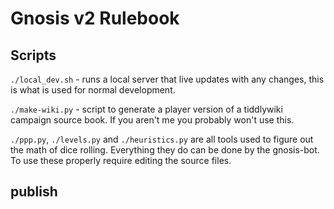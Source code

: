 # Gnosis v2 Rulebook



## Scripts

`./local_dev.sh` - runs a local server that live updates with any changes, this is what is used for normal development.

`./make-wiki.py` - script to generate a player version of a tiddlywiki campaign source book.  If you aren't me you probably won't use this.

`./ppp.py`, `./levels.py` and `./heuristics.py` are all tools used to figure out the math of dice rolling.  Everything they do can be done by the gnosis-bot.  To use these properly require editing the source files.

## publish